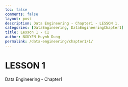 ```yaml
---
toc: false
comments: false
layout: post
description: Data Engineering - Chapter1 - LESSON 1.
categories: [DataEngineering, DataEngineeringChapter1]
title: Lesson 1 - C1
author: NGUYEN Huynh Dung
permalink: /data-engineering/chapter1/1/
---
```


# LESSON 1
Data Engineering - Chapter1



